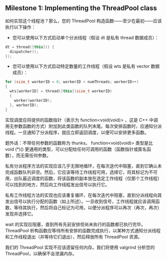 ## Milestone 1: Implementing the ThreadPool class
如何实现这个线程池？那么，您的 ThreadPool 构造函数——至少在最初——应该执行以下操作：

- 您可以使用以下方式启动单个分派线程（假设 dt 是私有 thread 数据成员）：
```c++
dt = thread([this]() {
  dispatcher();
});
```
- 您可以使用以下方式启动特定数量的工作线程（假设 wts 是私有 vector<thread> 数据成员）：

```c++
for (size_t workerID = 0; workerID < numThreads; workerID++) 
{
  wts[workerID] = thread([this](size_t workerID) 
  {
    worker(workerID);
  }, workerID);
}
```

实现调度应将提供的函数指针（表示为 function<void(void)> ，这是 C++ 中调用无参数函数的方式）附加到此类函数的队列末尾。每次安排函数时，应通知分派线程。一旦通知了分派程序，就应立即返回调度，以便可以安排更多函数。


题外话：不带任何参数的函数称为 thunks。 function<void(void)> 类型是比 void (*)() 更通用的类型，可以分配给任何可调用的函数（函数指针或匿名函数），而无需任何参数。

私有分派程序方法的实现应该几乎无限地循环，在每次迭代中阻塞，直到它确认未完成函数队列非空。然后，它应该等待工作线程可用，选择它，将其标记为不可用，出队最近调度的函数，将该函数的副本放在选定工作线程（仅那个工作线程）可以找到的地方，然后向工作线程发出信号以执行它。

私有工作线程方法的实现也应该重复循环，在每次迭代中阻塞，直到分派线程向其发出信号以执行分配的函数（如上所述）。一旦收到信号，工作线程就应该调用函数，等待其执行，然后将自己标记为可用，以便分派程序可以再次（再次，再次）发现并选择它。

wait 的实现应阻塞，直到所有先前安排但尚未执行的函数都已执行完毕。ThreadPool 析构函数应等待所有安排的函数完成执行，以某种方式通知分派线程和工作线程退出（并等待它们退出），然后释放所有 ThreadPool 资源。

我们的 ThreadPool 实现不应该遗留任何内存。我们将使用 valgrind 分析您的 ThreadPool，以确保不会泄漏内存。
